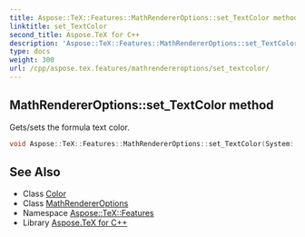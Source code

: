 ```yaml
---
title: Aspose::TeX::Features::MathRendererOptions::set_TextColor method
linktitle: set_TextColor
second_title: Aspose.TeX for C++
description: 'Aspose::TeX::Features::MathRendererOptions::set_TextColor method. Gets/sets the formula text color in C++.'
type: docs
weight: 300
url: /cpp/aspose.tex.features/mathrendereroptions/set_textcolor/
---
```

## MathRendererOptions::set_TextColor method


Gets/sets the formula text color.

```cpp
void Aspose::TeX::Features::MathRendererOptions::set_TextColor(System::Drawing::Color value)
```

## See Also

* Class [Color](../../../system.drawing/color/)
* Class [MathRendererOptions](../)
* Namespace [Aspose::TeX::Features](../../)
* Library [Aspose.TeX for C++](../../../)
